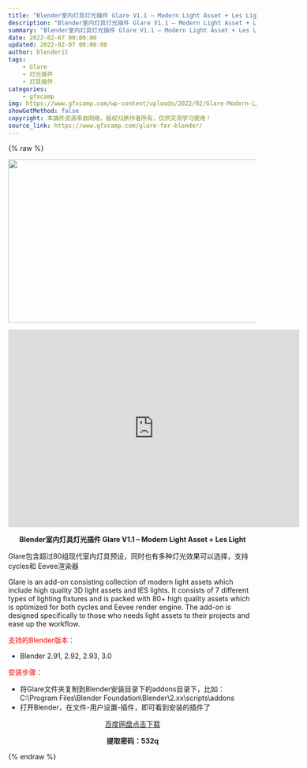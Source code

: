```yaml
---
title: "Blender室内灯具灯光插件 Glare V1.1 – Modern Light Asset + Les Light"
description: "Blender室内灯具灯光插件 Glare V1.1 – Modern Light Asset + Les Light Glare包含超过80组现代室内灯具预设，同时也有多种灯光效果可以选..."
summary: "Blender室内灯具灯光插件 Glare V1.1 – Modern Light Asset + Les Light Glare包含超过80组现代室内灯具预设，同时也有多种灯光效果可以选..."
date: 2022-02-07 00:00:00
updated: 2022-02-07 00:00:00
author: blenderit
tags: 
    - Glare
    - 灯光插件
    - 灯具插件
categories:
    - gfxcamp
img: https://www.gfxcamp.com/wp-content/uploads/2022/02/Glare-Modern-Light-Asset-Ies-Light.jpg
showGetMethod: false
copyright: 本插件资源来自网络，版权归原作者所有，仅供交流学习使用！
source_link: https://www.gfxcamp.com/glare-for-blender/
---
```


{% raw %}
<div><p><img decoding="async" class="aligncenter size-full wp-image-101951" src="https://www.gfxcamp.com/wp-content/uploads/2022/02/Glare-Modern-Light-Asset-Ies-Light.jpg" data-src="https://www.gfxcamp.com/wp-content/uploads/2022/02/Glare-Modern-Light-Asset-Ies-Light.jpg" alt="" width="590" height="331" data-srcset="https://www.gfxcamp.com/wp-content/uploads/2022/02/Glare-Modern-Light-Asset-Ies-Light.jpg 590w, https://www.gfxcamp.com/wp-content/uploads/2022/02/Glare-Modern-Light-Asset-Ies-Light-150x84.jpg 150w" data-sizes="(max-width: 590px) 100vw, 590px"></p><p style="text-align: center;"><iframe loading="lazy" src="https://player.youku.com/embed/XNTg0MDI5MTA2NA==" width="590" height="400" frameborder="0" allowfullscreen="allowfullscreen" data-mce-fragment="1"></iframe></p><p style="text-align: center;"><strong>Blender室内灯具灯光插件 Glare V1.1 – Modern Light Asset + Les Light</strong></p><p>Glare包含超过80组现代室内灯具预设，同时也有多种灯光效果可以选择，支持 cycles和 Eevee渲染器</p><p>Glare is an add-on consisting collection of modern light assets which include high quality 3D light assets and IES lights. It consists of 7 different types of lighting fixtures and is packed with 80+ high quality assets which is optimized for both cycles and Eevee render engine. The add-on is designed specifically to those who needs light assets to their projects and ease up the workflow.</p><p style="text-align: left;"><span style="color: #ff0000;">支持的Blender版本：</span></p><ul>
<li style="text-align: left;">Blender 2.91, 2.92, 2.93, 3.0</li>
</ul><p style="text-align: left;"><span style="color: #ff0000;">安装步骤：</span></p><ul>
<li>将Glare文件夹复制到Blender安装目录下的addons目录下，比如：C:\Program Files\Blender Foundation\Blender\2.xx\scripts\addons</li>
<li>打开Blender，在文件-用户设置-插件，即可看到安装的插件了</li>
</ul><p style="text-align: center;"><a class="maxbutton-3 maxbutton maxbutton-baidu" target="_blank" rel="noopener" href="https://pan.baidu.com/s/1gFsEjJRuqZ43l0CUddRfxQ?pwd=532q"><span class="mb-text">百度网盘点击下载</span></a></p><p style="text-align: center;"><strong>提取密码：532q</strong></p></div>
<div style="display: none">gfxcamp</div>
{% endraw %}